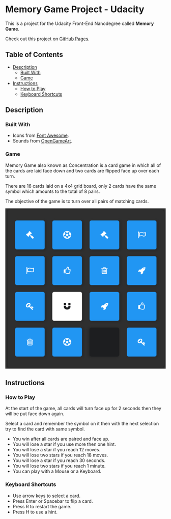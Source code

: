 # Memory Game Project - Udacity

This is a project for the Udacity Front-End Nanodegree called **Memory Game**.

Check out this project on [GitHub Pages](https://al-yasa.github.io/Memory-Game-Project-Udacity/ "Memory Game - Belhenniche Al-Yasa'").

## Table of Contents

- [Description](#description)
   - [Built With](#builtwith)
   - [Game](#game)
- [Instructions](#instructions)
   - [How to Play](#howtoplay)
   - [Keyboard Shortcuts](#keyboardshortcuts)

## Description

### Built With

- Icons from [Font Awesome](https://fontawesome.com/).
- Sounds from [OpenGameArt](https://opengameart.org/).

### Game

Memory Game also known as Concentration is a card game in which all of the cards are laid face down and two cards are flipped face up over each turn.

There are 16 cards laid on a 4x4 grid board, only 2 cards have the same symbol which amounts to the total of 8 pairs.

The objective of the game is to turn over all pairs of matching cards.

![Memory Game](img/memorygame.png "Memory Game")

## Instructions

### How to Play

At the start of the game, all cards will turn face up for 2 seconds then they will be put face down again.

Select a card and remember the symbol on it then with the next selection try to find the card with same symbol.

- You win after all cards are paired and face up.
- You will lose a star if you use more then one hint.
- You will lose a star if you reach 12 moves.
- You will lose two stars if you reach 18 moves.
- You will lose a star if you reach 30 seconds.
- You will lose two stars if you reach 1 minute.
- You can play with a Mouse or a Keyboard.

### Keyboard Shortcuts

- Use arrow keys to select a card.
- Press Enter or Spacebar to flip a card.
- Press R to restart the game.
- Press H to use a hint.